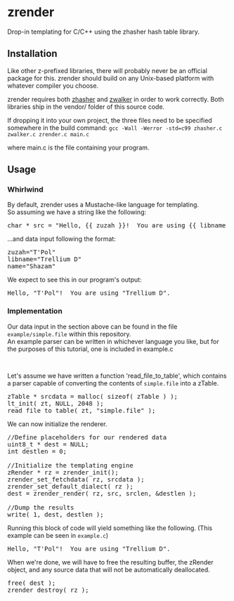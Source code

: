 # zrender

Drop-in templating for C/C++ using the zhasher hash table library.


## Installation

Like other z-prefixed libraries, there will probably never be an official package for this.   zrender should build on any Unix-based platform with whatever compiler you choose.

zrender requires both <a href="https://github.com/zaiah-dj/zhasher">zhasher</a> and <a href="https://github.com/zaiah-dj/zwalker">zwalker</a> in order to work correctly.  Both libraries ship in the vendor/ folder of this source code. 

If dropping it into your own project, the three files need to be specified somewhere in the build command:
	`gcc -Wall -Werror -std=c99 zhasher.c zwalker.c zrender.c main.c`

where main.c is the file containing your program.


## Usage

### Whirlwind

By default, zrender uses a Mustache-like language for templating.   
So assuming we have a string like the following:

<pre>
char * src = "Hello, {{ zuzah }}!  You are using {{ libname }}.";
</pre>

...and data input following the format:
<pre>
zuzah="T'Pol"
libname="Trellium D"
name="Shazam"
</pre>

We expect to see this in our program's output:

<pre>
Hello, "T'Pol"!  You are using "Trellium D".
</pre>



### Implementation

Our data input in the section above can be found in the file `example/simple.file` within this repository.  
An example parser can be written in whichever language you like, but for the purposes of this tutorial, one is included in example.c
<pre>

</pre> 

Let's assume we have written a function 'read_file_to_table', which contains a parser capable of converting the contents of `simple.file` into a zTable.  
<pre>
zTable * srcdata = malloc( sizeof( zTable ) );
lt_init( zt, NULL, 2048 );
read_file_to_table( zt, "simple.file" );
</pre>


We can now initialize the renderer.
<pre>
//Define placeholders for our rendered data
uint8_t * dest = NULL;
int destlen = 0;

//Initialize the templating engine
zRender * rz = zrender_init();
zrender_set_fetchdata( rz, srcdata );
zrender_set_default_dialect( rz );
dest = zrender_render( rz, src, srclen, &destlen );

//Dump the results
write( 1, dest, destlen );
</pre>

Running this block of code will yield something like the following. (This example can be seen in `example.c`)
<pre>
Hello, "T'Pol"!  You are using "Trellium D".
</pre>

When we're done, we will have to free the resulting buffer, the zRender object, and any source data that will not be automatically deallocated.
<pre>
free( dest );
zrender_destroy( rz );
</pre>



